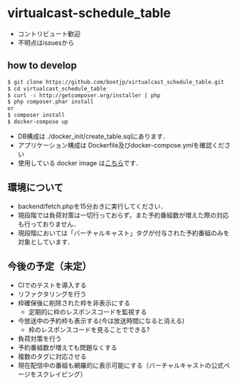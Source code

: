 # virtualcast-schedule_table

* コントリビュート歓迎
* 不明点はissuesから

## how to develop 

```bash 
$ git clone https://github.com/bootjp/virtualcast_schedule_table.git
$ cd virtualcast_schedule_table
$ curl -s http://getcomposer.org/installer | php
$ php composer.phar install
or
$ composer install
$ docker-compose up 
```

* DB構成は ./docker_init/create_table.sqlにあります．  
* アプリケーション構成は Dockerfile及びdocker-compose.ymlを確認ください
* 使用している docker image は[こちら](https://hub.docker.com/r/bootjp/virtualcast_schedule_table)です． 

## 環境について
 * backend/fetch.phpを15分おきに実行してください．
 * 現段階では負荷対策は一切行っておらず，また予約番組数が増えた際の対応も行っておりません．
 * 現段階においては「バーチャルキャスト」タグが付与された予約番組のみを対象としています．
 
## 今後の予定（未定） 
 * CIでのテストを導入する
 * リファクタリングを行う
 * 枠確保後に削除された枠を非表示にする  
   - 定期的に枠のレスポンスコードを監視する
 * 今放送中の予約枠も表示する(今は放送時間になると消える)
   - 枠のレスポンスコードを見ることでできる?
 * 負荷対策を行う
 * 予約番組数が増えても問題なくする
 * 複数のタグに対応させる
 * 現在配信中の番組も網羅的に表示可能にする（バーチャルキャストの公式ページをスクレイピング）
